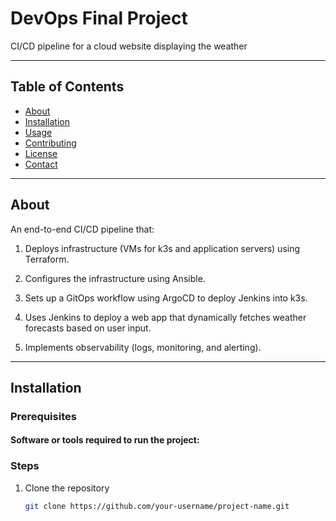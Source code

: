 # DevOps Final Project

CI/CD pipeline for a cloud website displaying the weather

---

## Table of Contents

- [About](#about)
- [Installation](#installation)
- [Usage](#usage)
- [Contributing](#contributing)
- [License](#license)
- [Contact](#contact)

---

## About

An end-to-end CI/CD pipeline that:

1. Deploys infrastructure (VMs for k3s and application servers) using Terraform.

2. Configures the infrastructure using Ansible.

3. Sets up a GitOps workflow using ArgoCD to deploy Jenkins into k3s.

4. Uses Jenkins to deploy a web app that dynamically fetches weather forecasts based on user input.

5. Implements observability (logs, monitoring, and alerting).

---

## Installation

### Prerequisites

#### Software or tools required to run the project:


### Steps

1. Clone the repository
   ```bash
   git clone https://github.com/your-username/project-name.git

